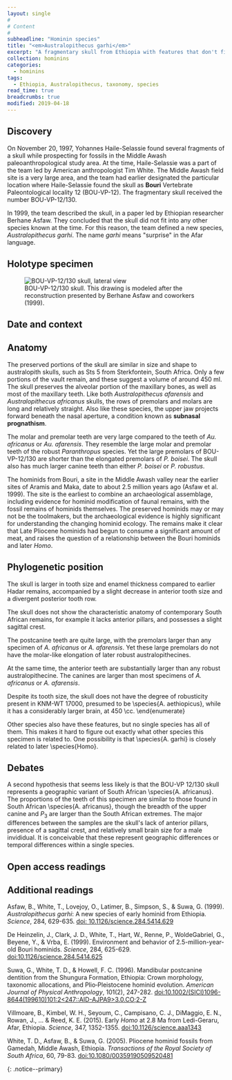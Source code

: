 ```yaml
---
layout: single
#
# Content
#
subheadline: "Hominin species"
title: "<em>Australopithecus garhi</em>"
excerpt: "A fragmentary skull from Ethiopia with features that don't fit well with other samples is the holotype of this species. It is around 2.5 million years old."
collection: hominins
categories:
  - hominins
tags:
  - Ethiopia, Australopithecus, taxonomy, species
read_time: true
breadcrumbs: true
modified: 2019-04-18
---
```



## Discovery

On November 20, 1997, Yohannes Haile-Selassie found several fragments of a skull while prospecting for fossils in the Middle Awash paleoanthropological study area. At the time, Haile-Selassie was a part of the team led by American anthropologist Tim White. The Middle Awash field site is a very large area, and the team had earlier designated the particular location where Haile-Selassie found the skull as <strong>Bouri</strong> Vertebrate Paleontological locality 12 (BOU-VP-12). The fragmentary skull received the number BOU-VP-12/130. 

In 1999, the team described the skull, in a paper led by Ethiopian researcher Berhane Asfaw. They concluded that the skull did not fit into any other species known at the time. For this reason, the team defined a new species, <em>Australopithecus garhi</em>. The name <em>garhi</em> means "surprise" in the Afar language. 


## Holotype specimen

<figure class="fig-half-width">
<img src="/images/bou-vp_12-130_lateral_drawing.png" alt="BOU-VP-12/130 skull, lateral view" />
<figcaption>BOU-VP-12/130 skull. This drawing is modeled after the reconstruction presented by Berhane Asfaw and coworkers (1999).</figcaption>
</figure>


## Date and context


## Anatomy

The preserved portions of the skull are similar in size and shape to australopith skulls, such as Sts 5 from Sterkfontein, South Africa. Only a few portions of the vault remain, and these suggest a volume of around 450 ml. The skull preserves the alveolar portion of the maxillary bones, as well as most of the maxillary teeth. Like both <em>Australopithecus afarensis</em> and <em>Australopithecus africanus</em> skulls, the rows of premolars and molars are long and relatively straight. Also like these species, the upper jaw projects forward beneath the nasal aperture, a condition known as <strong>subnasal prognathism</strong>. 

The molar and premolar teeth are very large compared to the teeth of <em>Au. africanus</em> or <em>Au. afarensis</em>. They resemble the large molar and premolar teeth of the robust <em>Paranthropus</em> species. Yet the large premolars of BOU-VP-12/130 are shorter than the elongated premolars of <em>P. boisei</em>. The skull also has much larger canine teeth than either <em>P. boisei</em> or <em>P. robustus</em>. 

The hominids from Bouri, a site in the Middle Awash valley near the earlier sites of Aramis and Maka, date to about 2.5 million years ago (Asfaw et al. 1999). The site is the earliest to combine an archaeological assemblage, including evidence for hominid modification of faunal remains, with the fossil remains of hominids themselves. The preserved hominids may or may not be the toolmakers, but the archaeological evidence is highly significant for understanding the changing hominid ecology. The remains make it clear that Late Pliocene hominids had begun to consume a significant amount of meat, and raises the question of a relationship between the Bouri hominids and later *Homo*. 

## Phylogenetic position

The skull is larger in tooth size and enamel thickness compared to earlier Hadar remains, accompanied by a slight decrease in anterior tooth size and a divergent posterior tooth row. 

The skull does not show the characteristic anatomy of contemporary South African remains, for example it lacks anterior pillars, and possesses a slight sagittal crest. 

The postcanine teeth are quite large, with the premolars larger than any specimen of <em>A. africanus</em> or <em>A. afarensis</em>. Yet these large premolars do not have the molar-like elongation of later robust australopithecines. 

At the same time, the anterior teeth are substantially larger than any robust australopithecine. The canines are larger than most specimens of <em>A. africanus</em> or <em>A. afarensis</em>.

Despite its tooth size, the skull does not have the degree of robusticity present in KNM-WT 17000, presumed to be \species{A. aethiopicus}, while it has a considerably larger brain, at 450 \cc.
\end{enumerate}

Other species also have these features, but no single species has all of them. This makes it hard to figure out exactly what other species this specimen is related to. One possibility is that \species{A. garhi} is closely related to later \species{Homo}. 

## Debates

A second hypothesis that seems less likely is that the BOU-VP 12/130 skull represents a geographic variant of South African \species{A. africanus}. The proportions of the teeth of this specimen are similar to those found in South African \species{A. africanus}, though the breadth of the upper canine and $P_3$ are larger than the South African extremes. The major differences between the samples are the skull's lack of anterior pillars, presence of a sagittal crest, and relatively small brain size for a male invididual. It is conceivable that these represent geographic differences or temporal differences within a single species. 


## Open access readings


## Additional readings

<div class="bibliography">
<p class="cite">Asfaw, B., White, T., Lovejoy, O., Latimer, B., Simpson, S., & Suwa, G. (1999). <em>Australopithecus garhi</em>: A new species of early hominid from Ethiopia. <em>Science</em>, 284, 629-635. <a href="https://doi.org/10.1126/science.284.5414.629">doi: 10.1126/science.284.5414.629</a></p>

<p class="cite">De Heinzelin, J., Clark, J. D., White, T., Hart, W., Renne, P., WoldeGabriel, G., Beyene, Y., & Vrba, E. (1999). Environment and behavior of 2.5-million-year-old Bouri hominids. <em>Science</em>, 284, 625-629. <a href="https://doi.org/10.1126/science.284.5414.625">doi:10.1126/science.284.5414.625</a></p>

<p class="cite">Suwa, G., White, T. D., & Howell, F. C. (1996). Mandibular postcanine dentition from the Shungura Formation, Ethiopia: Crown morphology, taxonomic allocations, and Plio‐Pleistocene hominid evolution. <em>American Journal of Physical Anthropology</em>, 101(2), 247-282. <a href="https://doi.org/10.1002/(SICI)1096-8644(199610)101:2<247::AID-AJPA9>3.0.CO;2-Z">doi:10.1002/(SICI)1096-8644(199610)101:2<247::AID-AJPA9>3.0.CO;2-Z</a></p>

<p class="cite">Villmoare, B., Kimbel, W. H., Seyoum, C., Campisano, C. J., DiMaggio, E. N., Rowan, J., ... & Reed, K. E. (2015). Early <em>Homo</em> at 2.8 Ma from Ledi-Geraru, Afar, Ethiopia. <em>Science</em>, 347, 1352-1355. <a href="https://doi.org/10.1126/science.aaa1343">doi:10.1126/science.aaa1343</a></p>

<p class="cite">White, T. D., Asfaw, B., & Suwa, G. (2005). Pliocene hominid fossils from Gamedah, Middle Awash, Ethiopia. <em>Transactions of the Royal Society of South Africa</em>, 60, 79-83. <a href="https://doi.org/10.1080/00359190509520481">doi:10.1080/00359190509520481</a></p>
</div>{: .notice--primary}

